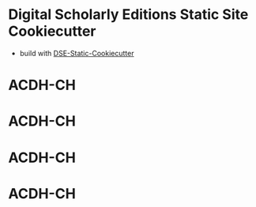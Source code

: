 # Digital Scholarly Editions Static Site Cookiecutter


* build with [DSE-Static-Cookiecutter](https://github.com/acdh-oeaw/dse-static-cookiecutter)
# ACDH-CH
# ACDH-CH
# ACDH-CH
# ACDH-CH
